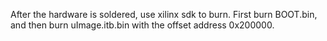 After the hardware is soldered, use xilinx sdk to burn. First burn BOOT.bin, and then burn uImage.itb.bin with the offset address 0x200000.